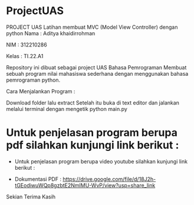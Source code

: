 # ProjectUAS

PROJECT UAS
Latihan membuat MVC (Model View Controller) dengan python
Nama : Aditya khaidirrohman

NIM : 312210286

Kelas : TI.22.A1

Repository ini dibuat sebagai project UAS Bahasa Pemrograman
Membuat sebuah program nilai mahasiswa sederhana dengan menggunakan bahasa pemrograman python.

Cara Menjalankan Program :

Download folder lalu extract
Setelah itu buka di text editor dan jalankan melalui terminal dengan mengetik python main.py
# Untuk penjelasan program berupa pdf silahkan kunjungi link berikut :

- Untuk penjelasan program berupa video youtube silahkan kunjungi link berikut :


- Dokumentasi PDF :
https://drive.google.com/file/d/18J2h-tGEodiwuWQp8gzbtE2NmIMU-WvP/view?usp=share_link



Sekian Terima Kasih
